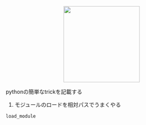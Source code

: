 <p align="center">
<img src="https://user-images.githubusercontent.com/8604827/63427757-da469f80-c450-11e9-97d3-3b7feadeed75.png" width="200px">
</p>

pythonの簡単なtrickを記載する

1. モジュールのロードを相対パスでうまくやる
```bash
load_module
```
